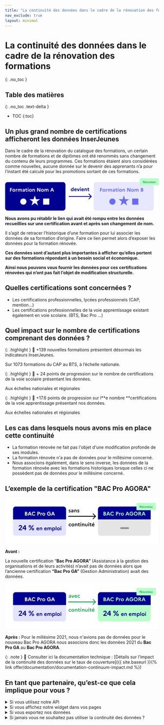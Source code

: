 ```yaml
---
title: "La continuité des données dans le cadre de la rénovation des formations"
nav_exclude: true
layout: minimal
---
```


# La continuité des données dans le cadre de la rénovation des formations

{: .no_toc }

## Table des matières

{: .no_toc .text-delta }

- TOC
  {:toc}

## Un plus grand nombre de certifications afficheront les données InserJeunes

Dans le cadre de la rénovation du catalogue des formations, un certain nombre de formations et de diplômes ont été renommés sans changement du contenu de leurs programmes.
Ces formations étaient alors considérées comme nouvelles, aucune donnée sur le devenir des apprenants n’a pour l’instant été calculé pour les promotions sortant de ces formations.

![Le continuum](ancienne_nouvelle_2.svg)

**Nous avons pu rétablir le lien qui avait été rompu entre les données recueillies sur une certification avant et après son changement de nom.**

Il s’agit de retracer l’historique d’une formation pour lui associer les données de sa formation d’origine. Faire ce lien permet alors d’exposer les données pour la formation rénovée.

**Ces données sont d’autant plus importantes à afficher qu’elles portent sur des formations répondant à un besoin social et économique.**

**Ainsi nous pouvons vous fournir les données pour ces certifications rénovées qui n’ont pas fait l’objet de modification structurelle.**

## Quelles certifications sont concernées ?

- Les certifications professionnelles, lycées professionnels (CAP, mention…)
- Les certifications professionnelles de la voie apprentissage existant également en voie scolaire. (BTS, Bac Pro …)

## Quel impact sur le nombre de certifications comprenant des données ?

{: .highlight }
🎯 +139 nouvelles formations présentent désormais les indicateurs InserJeunes.

Sur 1073 formations du CAP au BTS, à l’échelle nationale.

{: .highlight }
🎯 + 24 points de progression sur le nombre de certifications de la voie scolaire présentant les données.

Aux échelles nationales et régionales

{: .highlight }
🎯 +17.6 points de progression sur l**e nombre **certifications de la voie apprentissage présentant nos données.

Aux échelles nationales et régionales

## Les cas dans lesquels nous avons mis en place cette continuité

- La formation rénovée ne fait pas l'objet d'une modification profonde de ses modules.
- La formation rénovée n'a pas de données pour le millésime concerné.
- Nous associons également, dans le sens inverse, les données de la formation rénovée avec les formations historiques lorsque celles ci ne possèdent pas de données pour le millésime concerné.

## L’exemple de la certification "BAC Pro AGORA"

![Avant le continuum](changement_de_donnees_2.svg)

**Avant :**

La nouvelle certification “**Bac Pro AGORA”** (Assistance à la gestion des organisations et de leurs activités) n’avait pas de données alors que l’ancienne certification **“Bac Pro GA”** (Gestion Administration) avait des données.

![Après le continuum](Continuite_3.svg)

**Après :**
Pour le millésime 2021, nous n'avions pas de données pour le nouveau Bac Pro AGORA nous associons donc les données 2021 du **Bac Pro GA** au **Bac Pro AGORA**.

{: .note }
📖 Consulter ici la documentation technique : [Détails sur l’impact de la continuité des données sur le taux de couverture]({{ site.baseurl }}{% link offer/documentation/documentation-continuum-impact.md %})

## En tant que partenaire, qu’est-ce que cela implique pour vous ?

<details markdown="block">
<summary>Si vous utilisez notre API</summary>

À destination des équipes techniques :

- Mise à jour : **Vous n’avez rien à faire**, le continuum est mis en place automatiquement. Vous pouvez savoir si les données retournées proviennent d’une formation historique en utilisant le champs `donnee_source` (Cf: [documentation API](https://exposition.inserjeunes.beta.gouv.fr/api/doc/))
- **Nous vous conseillons d’ajouter un lien vers** [la documentation InserJeunes](https://documentation.exposition.inserjeunes.beta.gouv.fr/) **ici présente,** afin de garantir la transparence pour les utilisateurs :
  - Le lien : https://documentation.exposition.inserjeunes.beta.gouv.fr/
  - Un exemple d’affichage de ce lien, ci-dessous en bleu :
    ![Continuum sur LBA.png](Continuum_LBA.png)

</details>

<details markdown="block">
<summary>Si vous affichez notre widget dans vos pages</summary>

- Mise à jour : Vous n’avez rien à faire.
- Le widget ne précise pas si les données proviennent d’une formation historique ou de la formation en elle même car l’information est technique et ne sert pas le lecteur.
  - Afin de garantir la transparence pour les utilisateurs, nous vous conseillons d’ajouter un lien vers l[a documentation InserJeunes ici présente :](https://documentation.exposition.inserjeunes.beta.gouv.fr/) https://documentation.exposition.inserjeunes.beta.gouv.fr/
    ![Module de base.png](Module_de_base.png)

</details>

<details markdown="block">
<summary>Si vous exportez nos données</summary>

- Deux champs ont été ajouté lors d’une exportation en format CSV permettant de savoir si les données sont issues d’une formation historique.
  - `donnee_source_code_certification` et `donnee_source_type`

</details>

<details markdown="block">
<summary>Si jamais vous ne souhaitez pas utiliser la continuité des données ?</summary>

- Les règles techniques applicables :
  - Si vous utilisez notre API :
    - Conserver uniquement les données dont le champ`donnee_source.type` contient la valeur `self`
  - Si vous utilisez le widget :
    - Il n’est pas possible de ne pas utiliser la continuité des données. Nous vous conseillons de changer pour un usage de nos données par API.
  - Si vous exporter nos données :
    - Conserver uniquement les données dont le champ `donnee_source_type` contient la valeur `self`

</details>
